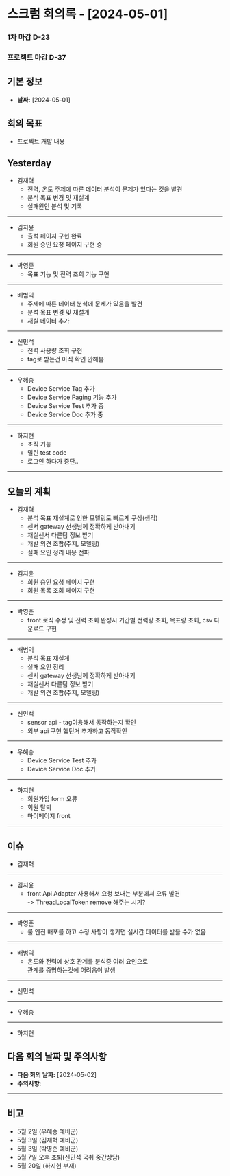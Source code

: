 # 스크럼 회의록 - [2024-05-01] 
### 1차 마감 D-23
### 프로젝트 마감 D-37

## 기본 정보
- **날짜:** [2024-05-01]

## 회의 목표
- 프로젝트 개발 내용



## Yesterday
- 김재혁
  	- 전력, 온도 주제에 따른 데이터 분석이 문제가 있다는 것을 발견
	- 분석 목표 변경 및 재설계
	- 실패원인 분석 및 기록
---
- 김지윤
 	- 출석 페이지 구현 완료
	- 회원 승인 요청 페이지 구현 중
---
- 박영준 
  	- 목표 기능 및 전력 조회 기능 구현
---
- 배범익 
  - 주제에 따른 데이터 분석에 문제가 있음을 발견
  - 분석 목표 변경 및 재설계
  - 재실 데이터 추가
--- 
- 신민석
	- 전력 사용량 조회 구현
	- tag로 받는건 아직 확인 안해봄
---
- 우혜승
  - Device Service Tag 추가
  - Device Service Paging 기능 추가
  - Device Service Test 추가 중
  - Device Service Doc 추가 중
---
- 하지현 
  	- 조직 기능
     - 밀린 test code
	- 로그인 하다가 중단..
---


## 오늘의 계획
- 김재혁
  - 분석 목표 재설계로 인한 모델링도 빠르게 구상(생각)
  - 센서 gateway 선생님께 정확하게 받아내기
  - 재실센서 다른팀 정보 받기
  - 개발 의견 조합(주제, 모델링)
  - 실패 요인 정리 내용 전파
---
- 김지윤 
	- 회원 승인 요청 페이지 구현
	- 회원 목록 조회 페이지 구현
---
- 박영준
	- front 로직 수정 및 전력 조회 완성시 기간별 전력량 조회, 목표량 조회, csv 다운로드 구현
---
- 배범익
	- 분석 목표 재설계
	- 실패 요인 정리
  - 센서 gateway 선생님께 정확하게 받아내기
  - 재실센서 다른팀 정보 받기
  - 개발 의견 조합(주제, 모델링)
---
- 신민석
	- sensor api - tag이용해서 동작하는지 확인
	- 외부 api 구현 했던거 추가하고 동작확인
---
- 우혜승 
	- Device Service Test 추가
	- Device Service Doc 추가
---
- 하지현
  - 회원가입 form 오류
  - 회원 탈퇴 
  - 마이페이지 front
---

## 이슈
- 김재혁
---
- 김지윤
	- front Api Adapter 사용해서 요청 보내는 부분에서 오류 발견<br>
	-> ThreadLocalToken remove 해주는 시기?
---
- 박영준
	- 룰 엔진 배포를 하고 수정 사항이 생기면 실시간 데이터를 받을 수가 없음
---
- 배범익
	- 온도와 전력에 상호 관계를 분석중 여러 요인으로<br>
	  관계를 증명하는것에 어려움이 발생
--- 
- 신민석
---
- 우혜승 
---
- 하지현

## 다음 회의 날짜 및 주의사항

- **다음 회의 날짜:** [2024-05-02]
- **주의사항:**
---

## 비고
- 5월 2일 (우혜승 예비군)
- 5월 3일 (김재혁 예비군)
- 5월 3일 (박영준 예비군)
- 5월 7일 오후 조퇴(신민석 국취 중간상담)
- 5월 20일 (하지현 부재)





